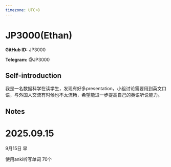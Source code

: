 ```yaml
---
timezone: UTC+8
---
```


# JP3000(Ethan)

**GitHub ID:** JP3000

**Telegram:** @JP3000

## Self-introduction

我是一名数据科学在读学生，发现有好多presentation，小组讨论需要用到英文口语，与外国人交流有时候也不太流畅，希望能进一步提高自己的英语听说能力。

## Notes
<!-- Content_START -->
# 2025.09.15
<!-- DAILY_CHECKIN_2025-09-15_START -->
9月15日 早

使用anki听写单词 70个
<!-- DAILY_CHECKIN_2025-09-15_END -->
<!-- Content_END -->
